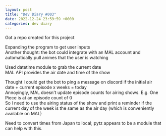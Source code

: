 ```yaml
---
layout: post
title: "Dev Diary #003"
date: 2022-12-24 23:59:59 +0000
categories: dev diary
---
```

Got a repo created for this project  

Expanding the program to get user inputs  
Another thought: the bot could integrate with an MAL account and automatically pull animes that the user is watching  

Used datetime module to grab the current date  
MAL API provides the air date and time of the show  

Thought I could get the bot to ping a message on discord if the initial air date + current episode x weeks = today  
Annoyingly, MAL doesn't update episode counts for airing shows. E.g. One Piece is at an episode count of 0  
So I need to use the airing status of the show and print a reminder if the current day of the week is the same as the air day (which is conveniently available on MAL)  

Need to convert times from Japan to local; pytz appears to be a module that can help with this.
